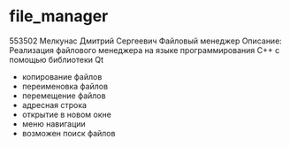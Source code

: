 # file_manager

553502
Мелкунас Дмитрий Сергеевич
Файловый менеджер
Описание:
Реализация файлового менеджера на языке программирования С++ с помощью библиотеки Qt
- копирование файлов
- переименовка файлов
- перемещение файлов
- адресная строка
- открытие в новом окне
- меню навигации
- возможен поиск файлов
